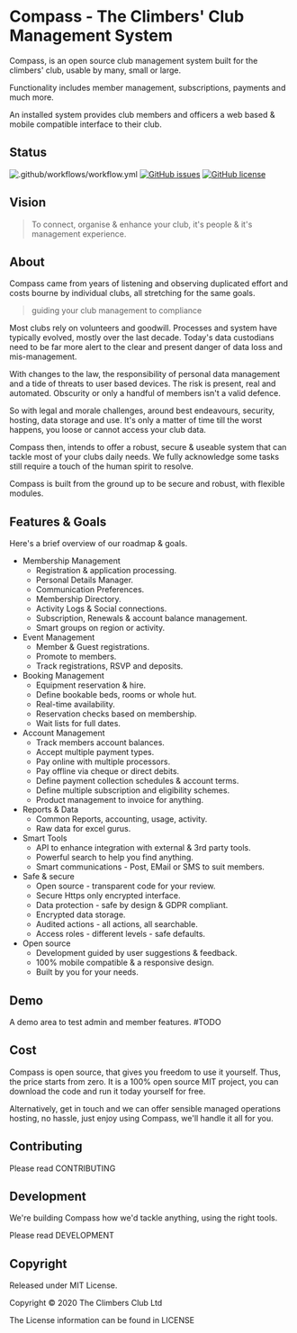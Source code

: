 # Compass - The Climbers' Club Management System

Compass, is an open source club management system built for the climbers' club, usable by many, small or large.

Functionality includes member management, subscriptions, payments and much more.

An installed system provides club members and officers a web based &
mobile compatible interface to their club.

## Status

![.github/workflows/workflow.yml](https://github.com/theclimbersclub/compass/workflows/.github/workflows/ci.yml/badge.svg)
[![GitHub issues](https://img.shields.io/github/issues-raw/theclimbersclub/compass)](https://github.com/theclimbersclub/compass/issues)
[![GitHub license](https://img.shields.io/badge/license-MIT-blue.svg)](https://raw.githubusercontent.com/theclimbersclub/compass/master/LICENSE.md)

## Vision

> To connect, organise & enhance your club, it's people & it's management experience.

## About

Compass came from years of listening and observing duplicated effort and costs bourne by individual clubs, all stretching for the same goals.

> guiding your club management to compliance

Most clubs rely on volunteers and goodwill. Processes and system have typically evolved, mostly over the last decade. Today's data custodians need to be far more alert to the clear and present danger of data loss and mis-management.

With changes to the law, the responsibility of personal data management and a tide of threats to user based devices. The risk is present, real and automated. Obscurity or only a handful of members isn't a valid defence.

So with legal and morale challenges, around best endeavours, security, hosting, data storage and use. It's only a matter of time till the worst happens, you loose or cannot access your club data.

Compass then, intends to offer a robust, secure & useable system that can tackle most of your clubs daily needs. We fully acknowledge some tasks still require a
touch of the human spirit to resolve.

Compass is built from the ground up to be secure and robust, with flexible modules.

## Features & Goals

Here's a brief overview of our roadmap & goals.

- Membership Management
  - Registration & application processing.
  - Personal Details Manager.
  - Communication Preferences.
  - Membership Directory.
  - Activity Logs & Social connections.
  - Subscription, Renewals & account balance management.
  - Smart groups on region or activity.
- Event Management
  - Member & Guest registrations.
  - Promote to members.
  - Track registrations, RSVP and deposits.
- Booking Management
  - Equipment reservation & hire.
  - Define bookable beds, rooms or whole hut.
  - Real-time availability.
  - Reservation checks based on membership.
  - Wait lists for full dates.
- Account Management
  - Track members account balances.
  - Accept multiple payment types.
  - Pay online with multiple processors.
  - Pay offline via cheque or direct debits.
  - Define payment collection schedules & account terms.
  - Define multiple subscription and eligibility schemes.
  - Product management to invoice for anything.
- Reports & Data
  - Common Reports, accounting, usage, activity.
  - Raw data for excel gurus.
- Smart Tools
  - API to enhance integration with external & 3rd party tools.
  - Powerful search to help you find anything.
  - Smart communications - Post, EMail or SMS to suit members.
- Safe & secure
  - Open source - transparent code for your review.
  - Secure Https only encrypted interface.
  - Data protection - safe by design & GDPR compliant.
  - Encrypted data storage.
  - Audited actions - all actions, all searchable.
  - Access roles - different levels - safe defaults.
- Open source
  - Development guided by user suggestions & feedback.
  - 100% mobile compatible & a responsive design.
  - Built by you for your needs.

## Demo

A demo area to test admin and member features. #TODO

## Cost

Compass is open source, that gives you freedom to use it yourself. Thus, the price starts from zero. It is a 100% open source MIT project, you can download the code and run it today yourself for free.

Alternatively, get in touch and we can offer sensible managed operations hosting, no hassle, just enjoy using Compass, we'll handle it all for you.

## Contributing

Please read CONTRIBUTING

## Development

We're building Compass how we'd tackle anything, using the right tools.

Please read DEVELOPMENT

## Copyright

Released under MIT License.

Copyright © 2020 The Climbers Club Ltd

The License information can be found in LICENSE
